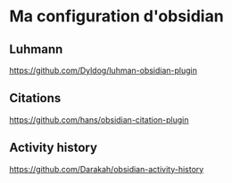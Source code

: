 # Ma configuration d'obsidian

## Luhmann
https://github.com/Dyldog/luhman-obsidian-plugin

## Citations
https://github.com/hans/obsidian-citation-plugin

## Activity history
https://github.com/Darakah/obsidian-activity-history